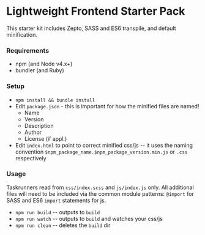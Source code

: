 # Lightweight Frontend Starter Pack

This starter kit includes Zepto, SASS and ES6 transpile, and default minification.

### Requirements

* npm (and Node v4.x+)
* bundler (and Ruby)

### Setup

* `npm install && bundle install`
* Edit `package.json` - this is important for how the minified files are named!
  * Name
  * Version
  * Description
  * Author
  * License (if appl.)
* Edit `index.html` to point to correct minified css/js -- it uses the naming convention `$npm_package_name.$npm_package_version.min.js` or `.css` respectively

### Usage

Taskrunners read from `css/index.scss` and `js/index.js` only. All additional files will need to be included via the common module patterns: `@import` for SASS and ES6 `import` statements for js.

* `npm run build` -- outputs to `build`
* `npm run watch` -- outputs to `build` and watches your css/js
* `npm run clean` -- deletes the `build` dir

